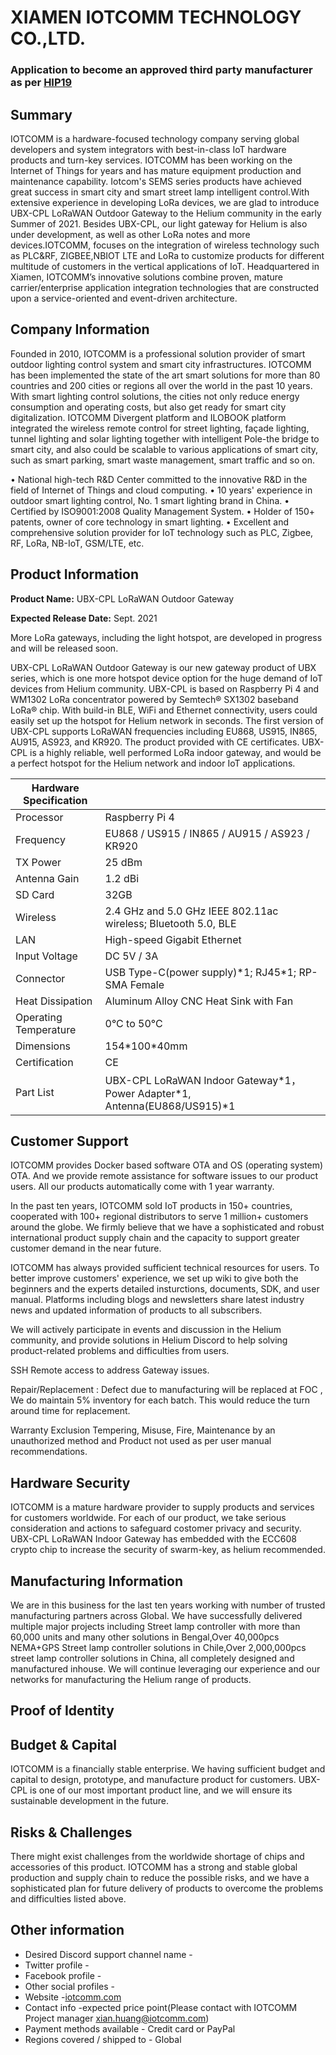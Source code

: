 # XIAMEN IOTCOMM TECHNOLOGY CO.,LTD. 
### Application to become an approved third party manufacturer as per [HIP19](https://github.com/helium/HIP/blob/master/0019-third-party-manufacturers.md)

## Summary

IOTCOMM is a hardware-focused technology company serving global developers and system integrators with best-in-class IoT hardware products and turn-key services. IOTCOMM has been working on the Internet of Things for years and has mature equipment production and maintenance capability. Iotcom's SEMS series products have achieved great success in smart city and smart street lamp intelligent control.With extensive experience in developing LoRa devices, we are glad to introduce UBX-CPL LoRaWAN Outdoor Gateway to the Helium community in the early Summer of 2021. Besides UBX-CPL, our light gateway for Helium is also under development, as well as other LoRa notes and more devices.IOTCOMM, focuses on the integration of wireless technology such as PLC&RF, ZIGBEE,NBIOT LTE and LoRa to customize products for different multitude of customers in the vertical applications of IoT. Headquartered in Xiamen, IOTCOMM’s innovative solutions combine proven, mature carrier/enterprise application integration technologies that are constructed upon a service-oriented and event-driven architecture.


## Company Information

Founded in 2010, IOTCOMM is a professional solution provider of smart outdoor lighting control system and smart city infrastructures. IOTCOMM has been implemented the state of the art smart solutions for more than 80 countries and 200 cities or regions all over the world in the past 10 years.  With smart lighting control solutions, the cities not only reduce energy consumption and operating costs, but also get ready for smart city digitalization. IOTCOMM Divergent platform and  ILOBOOK platform integrated the wireless remote control for street lighting, façade lighting, tunnel lighting and solar lighting together with intelligent Pole-the bridge to smart city, and also could be scalable to various applications of smart city, such as smart parking, smart waste management, smart traffic and so on.

• National high-tech R&D Center committed to the innovative R&D in the field of Internet of Things and cloud computing.
• 10 years' experience in outdoor smart lighting control, No. 1 smart lighting brand in China.
• Certified by ISO9001:2008 Quality Management System.
• Holder of 150+ patents, owner of core technology in smart lighting.
• Excellent and comprehensive solution provider for IoT technology such as PLC, Zigbee, RF, LoRa, NB-IoT, GSM/LTE, etc.

## Product Information

**Product Name:** UBX-CPL LoRaWAN Outdoor Gateway

**Expected Release Date:** Sept. 2021

More LoRa gateways, including the light hotspot, are developed in progress and will be released soon.


UBX-CPL LoRaWAN Outdoor Gateway is our new gateway product of UBX series, which is one more hotspot device option for the huge demand of IoT devices from Helium community. UBX-CPL is based on Raspberry Pi 4 and WM1302 LoRa concentrator powered by Semtech® SX1302 baseband LoRa® chip. With build-in BLE, WiFi and Ethernet connectivity, users could easily set up the hotspot for Helium network in seconds. The first version of UBX-CPL supports LoRaWAN frequencies including EU868, US915, IN865, AU915, AS923, and KR920. The product provided with CE certificates. UBX-CPL is a highly reliable, well performed LoRa indoor gateway, and would be a perfect hotspot for the Helium network and indoor IoT applications.



|Hardware Specification |                                     |
|----------------------------------|---------------------------------------------------------------------|
| Processor                        | Raspberry Pi 4 |
| Frequency                        | EU868 / US915 / IN865 / AU915 / AS923 / KR920                    |
| TX Power                         | 25 dBm                                                              |
| Antenna Gain                     | 1.2 dBi                                                             |
| SD Card                          | 32GB                                                                |
| Wireless                           | 2.4 GHz and 5.0 GHz IEEE 802.11ac wireless;  Bluetooth 5.0, BLE |
| LAN                        | High-speed Gigabit Ethernet                                               |
| Input Voltage                    | DC 5V / 3A                                                          |
| Connector                        | USB Type-C(power supply)\*1; RJ45\*1; RP-SMA Female                 |
| Heat Dissipation                 | Aluminum Alloy CNC Heat Sink with Fan                               |
| Operating Temperature            | 0°C to 50°C                                                         |
| Dimensions                       | 154\*100\*40mm                                                    |
| Certification                    | CE                                                            |
| Part List                        | UBX-CPL LoRaWAN Indoor Gateway\*1，Power Adapter\*1, Antenna(EU868/US915)\*1 |y



## Customer Support
IOTCOMM provides Docker based software OTA and OS (operating system) OTA. And we provide remote assistance for software issues to our product users. All our products automatically come with 1 year warranty.

In the past ten years, IOTCOMM sold IoT products in 150+ countries, cooperated with 100+ regional distributors to serve 1 million+ customers around the globe. We firmly believe that we have a sophisticated and robust international product supply chain and the capacity to support greater customer demand in the near future.

IOTCOMM has always provided sufficient technical resources for users. To better improve customers' experience, we set up wiki to give both the beginners and the experts detailed insturctions, documents, SDK, and user manual. Platforms including blogs and newsletters share latest industry news and updated information of products to all subscribers.

We will actively participate in events and discussion in the Helium community, and provide solutions in Helium Discord to help solving product-related problems and difficulties from users.

SSH Remote access to address Gateway issues.

Repair/Replacement : Defect due to manufacturing will be replaced at FOC , We do maintain 5% inventory for each batch. This would reduce the turn around time for replacement.

Warranty Exclusion Tempering, Misuse, Fire, Maintenance by an unauthorized method and Product not used as per user manual recommendations.

## Hardware Security

IOTCOMM is a mature hardware provider to supply products and services for customers worldwide. For each of our product, we take serious consideration and actions to safeguard costomer privacy and security. UBX-CPL LoRaWAN Indoor Gateway has embedded with the ECC608 crypto chip to increase the security of swarm-key, as helium recommended.

## Manufacturing Information

We are in this business for the last ten years working with number of trusted manufacturing partners across Global. We have successfully delivered multiple major projects including Street lamp controller with more than 60,000 units and many other solutions in Bengal,Over 40,000pcs NEMA+GPS Street lamp controller solutions in Chile,Over 2,000,000pcs street lamp controller solutions in China, all completely designed and manufactured inhouse. We will continue leveraging our experience and our networks for manufacturing the Helium range of products.

## Proof of Identity



## Budget & Capital

IOTCOMM is a financially stable enterprise. We having sufficient budget and capital to design, prototype, and manufacture product for customers. UBX-CPL is one of our most important product line, and we will ensure its sustainable development in the future.

## Risks & Challenges

There might exist challenges from the worldwide shortage of chips and accessories of this product. IOTCOMM has a strong and stable global production and supply chain to reduce the possible risks, and we have a sophisticated plan for future delivery of products to overcome the problems and difficulties listed above.

## Other information

* Desired Discord support channel name - 
* Twitter profile - 
* Facebook profile - 
* Other social profiles - 
* Website -[iotcomm.com](http://www.iotcomm.com/)
* Contact info -expected price point(Please contact with IOTCOMM Project manager xian.huang@iotcomm.com)
* Payment methods available - Credit card or PayPal
* Regions covered / shipped to - Global
